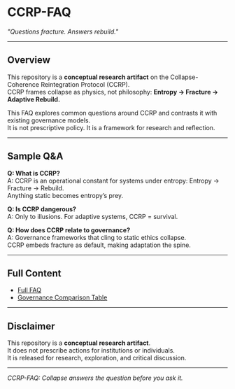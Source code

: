 # CCRP-FAQ
*"Questions fracture. Answers rebuild."*

---

## Overview
This repository is a **conceptual research artifact** on the Collapse-Coherence Reintegration Protocol (CCRP).  
CCRP frames collapse as physics, not philosophy: **Entropy → Fracture → Adaptive Rebuild.**

This FAQ explores common questions around CCRP and contrasts it with existing governance models.  
It is not prescriptive policy. It is a framework for research and reflection.

---

## Sample Q&A

**Q: What is CCRP?**  
A: CCRP is an operational constant for systems under entropy: Entropy → Fracture → Rebuild.  
Anything static becomes entropy’s prey.

**Q: Is CCRP dangerous?**  
A: Only to illusions. For adaptive systems, CCRP = survival.

**Q: How does CCRP relate to governance?**  
A: Governance frameworks that cling to static ethics collapse.  
CCRP embeds fracture as default, making adaptation the spine.

---

## Full Content
- [Full FAQ](docs/FAQ.md)  
- [Governance Comparison Table](docs/Governance.md)

---

## Disclaimer
This repository is a **conceptual research artifact**.  
It does not prescribe actions for institutions or individuals.  
It is released for research, exploration, and critical discussion.

---

*CCRP-FAQ: Collapse answers the question before you ask it.*
